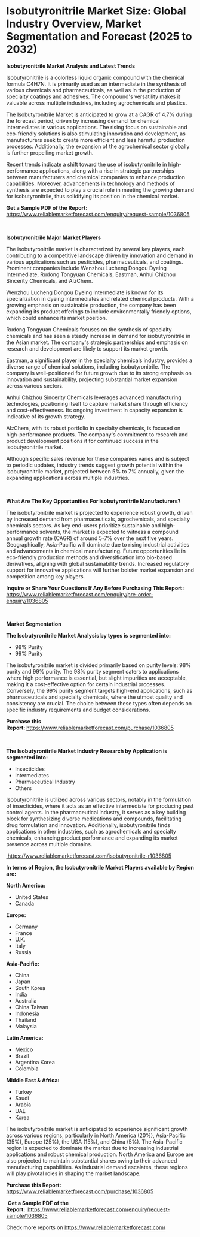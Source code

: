 <p><h1>Isobutyronitrile Market Size: Global Industry Overview, Market Segmentation and Forecast (2025 to 2032)</h1></p><p><strong>Isobutyronitrile Market Analysis and Latest Trends</strong></p>
<p><p>Isobutyronitrile is a colorless liquid organic compound with the chemical formula C4H7N. It is primarily used as an intermediate in the synthesis of various chemicals and pharmaceuticals, as well as in the production of specialty coatings and adhesives. The compound's versatility makes it valuable across multiple industries, including agrochemicals and plastics.</p><p>The Isobutyronitrile Market is anticipated to grow at a CAGR of 4.7% during the forecast period, driven by increasing demand for chemical intermediates in various applications. The rising focus on sustainable and eco-friendly solutions is also stimulating innovation and development, as manufacturers seek to create more efficient and less harmful production processes. Additionally, the expansion of the agrochemical sector globally is further propelling market growth. </p><p>Recent trends indicate a shift toward the use of isobutyronitrile in high-performance applications, along with a rise in strategic partnerships between manufacturers and chemical companies to enhance production capabilities. Moreover, advancements in technology and methods of synthesis are expected to play a crucial role in meeting the growing demand for isobutyronitrile, thus solidifying its position in the chemical market.</p></p>
<p><strong>Get a Sample PDF of the Report:&nbsp;</strong> <a href="https://www.reliablemarketforecast.com/enquiry/request-sample/1036805?utm_campaign=2993&utm_medium=2&utm_source=Github&utm_content=ia&utm_term=02042025&utm_id=isobutyronitrile">https://www.reliablemarketforecast.com/enquiry/request-sample/1036805</a></p>
<p>&nbsp;</p>
<p><strong>Isobutyronitrile Major Market Players</strong></p>
<p><p>The isobutyronitrile market is characterized by several key players, each contributing to a competitive landscape driven by innovation and demand in various applications such as pesticides, pharmaceuticals, and coatings. Prominent companies include Wenzhou Lucheng Dongou Dyeing Intermediate, Rudong Tongyuan Chemicals, Eastman, Anhui Chizhou Sincerity Chemicals, and AlzChem.</p><p>Wenzhou Lucheng Dongou Dyeing Intermediate is known for its specialization in dyeing intermediates and related chemical products. With a growing emphasis on sustainable production, the company has been expanding its product offerings to include environmentally friendly options, which could enhance its market position.</p><p>Rudong Tongyuan Chemicals focuses on the synthesis of specialty chemicals and has seen a steady increase in demand for isobutyronitrile in the Asian market. The company's strategic partnerships and emphasis on research and development are likely to support its market growth.</p><p>Eastman, a significant player in the specialty chemicals industry, provides a diverse range of chemical solutions, including isobutyronitrile. The company is well-positioned for future growth due to its strong emphasis on innovation and sustainability, projecting substantial market expansion across various sectors.</p><p>Anhui Chizhou Sincerity Chemicals leverages advanced manufacturing technologies, positioning itself to capture market share through efficiency and cost-effectiveness. Its ongoing investment in capacity expansion is indicative of its growth strategy.</p><p>AlzChem, with its robust portfolio in specialty chemicals, is focused on high-performance products. The company's commitment to research and product development positions it for continued success in the isobutyronitrile market.</p><p>Although specific sales revenue for these companies varies and is subject to periodic updates, industry trends suggest growth potential within the isobutyronitrile market, projected between 5% to 7% annually, given the expanding applications across multiple industries.</p></p>
<p>&nbsp;</p>
<p><strong>What Are The Key Opportunities For Isobutyronitrile Manufacturers?</strong></p>
<p><p>The isobutyronitrile market is projected to experience robust growth, driven by increased demand from pharmaceuticals, agrochemicals, and specialty chemicals sectors. As key end-users prioritize sustainable and high-performance solvents, the market is expected to witness a compound annual growth rate (CAGR) of around 5-7% over the next five years. Geographically, Asia-Pacific will dominate due to rising industrial activities and advancements in chemical manufacturing. Future opportunities lie in eco-friendly production methods and diversification into bio-based derivatives, aligning with global sustainability trends. Increased regulatory support for innovative applications will further bolster market expansion and competition among key players.</p></p>
<p><strong>Inquire or Share Your Questions If Any Before Purchasing This Report:</strong> <a href="https://www.reliablemarketforecast.com/enquiry/pre-order-enquiry/1036805?utm_campaign=2993&utm_medium=2&utm_source=Github&utm_content=ia&utm_term=02042025&utm_id=isobutyronitrile">https://www.reliablemarketforecast.com/enquiry/pre-order-enquiry/1036805</a></p>
<p>&nbsp;</p>
<p><strong>Market Segmentation</strong></p>
<p><strong>The Isobutyronitrile Market Analysis by types is segmented into:</strong></p>
<p><ul><li>98% Purity</li><li>99% Purity</li></ul></p>
<p><p>The isobutyronitrile market is divided primarily based on purity levels: 98% purity and 99% purity. The 98% purity segment caters to applications where high performance is essential, but slight impurities are acceptable, making it a cost-effective option for certain industrial processes. Conversely, the 99% purity segment targets high-end applications, such as pharmaceuticals and specialty chemicals, where the utmost quality and consistency are crucial. The choice between these types often depends on specific industry requirements and budget considerations.</p></p>
<p><strong>Purchase this Report:&nbsp;</strong><a href="https://www.reliablemarketforecast.com/purchase/1036805?utm_campaign=2993&utm_medium=2&utm_source=Github&utm_content=ia&utm_term=02042025&utm_id=isobutyronitrile">https://www.reliablemarketforecast.com/purchase/1036805</a></p>
<p>&nbsp;</p>
<p><strong>The Isobutyronitrile Market Industry Research by Application is segmented into:</strong></p>
<p><ul><li>Insecticides</li><li>Intermediates</li><li>Pharmaceutical Industry</li><li>Others</li></ul></p>
<p><p>Isobutyronitrile is utilized across various sectors, notably in the formulation of insecticides, where it acts as an effective intermediate for producing pest control agents. In the pharmaceutical industry, it serves as a key building block for synthesizing diverse medications and compounds, facilitating drug formulation and innovation. Additionally, isobutyronitrile finds applications in other industries, such as agrochemicals and specialty chemicals, enhancing product performance and expanding its market presence across multiple domains.</p></p>
<p><a href="https://www.reliablemarketforecast.com/isobutyronitrile-r1036805?utm_campaign=2993&utm_medium=2&utm_source=Github&utm_content=ia&utm_term=02042025&utm_id=isobutyronitrile">&nbsp;https://www.reliablemarketforecast.com/isobutyronitrile-r1036805</a></p>
<p><strong>In terms of Region, the Isobutyronitrile Market Players available by Region are:</strong></p>
<p>
    <p> <strong> North America: </strong>
        <ul>
            <li>United States</li>
            <li>Canada</li>
        </ul>
        </p> 
    <p> <strong> Europe: </strong>
        <ul>
            <li>Germany</li>
            <li>France</li>
            <li>U.K.</li>
            <li>Italy</li>
            <li>Russia</li>
        </ul>
        </p> 
    <p> <strong> Asia-Pacific: </strong>
        <ul>
            <li>China</li>
            <li>Japan</li>
            <li>South Korea</li>
            <li>India</li>
            <li>Australia</li>
            <li>China Taiwan</li>
            <li>Indonesia</li>
            <li>Thailand</li>
            <li>Malaysia</li>
        </ul>
        </p> 
    <p> <strong> Latin America: </strong>
        <ul>
            <li>Mexico</li>
            <li>Brazil</li>
            <li>Argentina Korea</li>
            <li>Colombia</li>
        </ul>
        </p> 
    <p> <strong> Middle East & Africa: </strong>
        <ul>
            <li>Turkey</li>
            <li>Saudi</li>
            <li>Arabia</li>
            <li>UAE</li>
            <li>Korea</li>
        </ul>
    </p>
    </p>
<p><p>The isobutyronitrile market is anticipated to experience significant growth across various regions, particularly in North America (20%), Asia-Pacific (35%), Europe (25%), the USA (15%), and China (5%). The Asia-Pacific region is expected to dominate the market due to increasing industrial applications and robust chemical production. North America and Europe are also projected to maintain substantial shares owing to their advanced manufacturing capabilities. As industrial demand escalates, these regions will play pivotal roles in shaping the market landscape.</p></p>
<p><strong>Purchase this Report: </strong><a href="https://www.reliablemarketforecast.com/purchase/1036805?utm_campaign=2993&utm_medium=2&utm_source=Github&utm_content=ia&utm_term=02042025&utm_id=isobutyronitrile">https://www.reliablemarketforecast.com/purchase/1036805</a></p>
<p>&nbsp;<strong>Get a Sample PDF of the Report:&nbsp;&nbsp;</strong><a href="https://www.reliablemarketforecast.com/enquiry/request-sample/1036805?utm_campaign=2993&utm_medium=2&utm_source=Github&utm_content=ia&utm_term=02042025&utm_id=isobutyronitrile">https://www.reliablemarketforecast.com/enquiry/request-sample/1036805</a></p>
<p><strong></strong></p>
<p>Check more reports on <a href="https://www.reliablemarketforecast.com/?utm_campaign=2993&utm_medium=2&utm_source=Github&utm_content=ia&utm_term=02042025&utm_id=isobutyronitrile">https://www.reliablemarketforecast.com/</a></p>